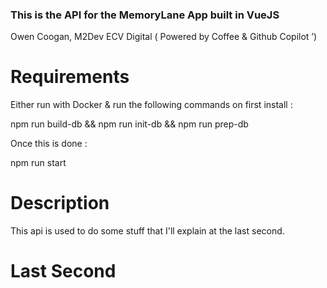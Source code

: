 ### This is the API for the MemoryLane App built in VueJS

Owen Coogan, M2Dev ECV Digital ( Powered by Coffee & Github Copilot ’)

# Requirements

Either run with Docker & run the following commands on first install :

  npm run build-db && npm run init-db && npm run prep-db

Once this is done :

  npm run start


# Description

This api is used to do some stuff that I'll explain at the last second.

# Last Second



